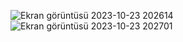![Ekran görüntüsü 2023-10-23 202614](https://github.com/Gamzesrn/react-bmi-calculator/assets/117711013/cfe48898-b15a-405a-a2a0-09c41a94644e)
![Ekran görüntüsü 2023-10-23 202701](https://github.com/Gamzesrn/react-bmi-calculator/assets/117711013/f8930d87-a97a-4dde-88a6-938414fbb63b)
